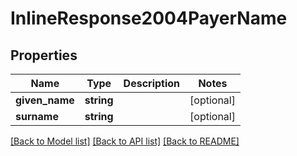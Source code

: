 # InlineResponse2004PayerName

## Properties
Name | Type | Description | Notes
------------ | ------------- | ------------- | -------------
**given_name** | **string** |  | [optional] 
**surname** | **string** |  | [optional] 

[[Back to Model list]](../README.md#documentation-for-models) [[Back to API list]](../README.md#documentation-for-api-endpoints) [[Back to README]](../README.md)



